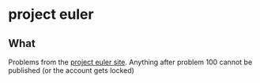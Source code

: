 # project euler

## What

Problems from the [project euler site](https://projecteuler.net/). Anything after problem 100 cannot be published (or the account gets locked)
